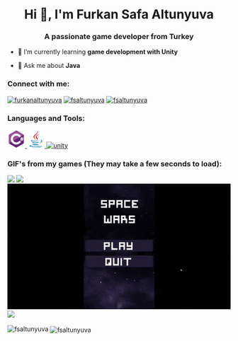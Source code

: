 <h1 align="center">Hi 👋, I'm Furkan Safa Altunyuva</h1>
<h3 align="center">A passionate game developer from Turkey</h3>

- 🌱 I’m currently learning **game development with Unity**

- 💬 Ask me about **Java**

<h3 align="left">Connect with me:</h3>
<p align="left">
<a href="https://linkedin.com/in/furkanaltunyuva" target="blank"><img align="center" src="https://raw.githubusercontent.com/rahuldkjain/github-profile-readme-generator/master/src/images/icons/Social/linked-in-alt.svg" alt="furkanaltunyuva" height="30" width="40" /></a>
<a href="https://stackoverflow.com/users/fsaltunyuva" target="blank"><img align="center" src="https://raw.githubusercontent.com/rahuldkjain/github-profile-readme-generator/master/src/images/icons/Social/stack-overflow.svg" alt="fsaltunyuva" height="30" width="40" /></a>
<a href="https://www.hackerrank.com/fsaltunyuva" target="blank"><img align="center" src="https://raw.githubusercontent.com/rahuldkjain/github-profile-readme-generator/master/src/images/icons/Social/hackerrank.svg" alt="fsaltunyuva" height="30" width="40" /></a>
</p>

<h3 align="left">Languages and Tools:</h3>
<p align="left"> <a href="https://www.w3schools.com/cs/" target="_blank" rel="noreferrer"> <img src="https://raw.githubusercontent.com/devicons/devicon/master/icons/csharp/csharp-original.svg" alt="csharp" width="40" height="40"/> </a> <a href="https://www.java.com" target="_blank" rel="noreferrer"> <img src="https://raw.githubusercontent.com/devicons/devicon/master/icons/java/java-original.svg" alt="java" width="40" height="40"/> </a> <a href="https://unity.com/" target="_blank" rel="noreferrer"> <img src="https://www.vectorlogo.zone/logos/unity3d/unity3d-icon.svg" alt="unity" width="40" height="40"/> </a> </p>

<h3 align="left">GIF's from my games (They may take a few seconds to load):</h3>

![](https://github.com/fsaltunyuva/fsaltunyuva/blob/main/devrunoptimized.gif)
![](https://github.com/fsaltunyuva/RocketOperator/blob/main/Image-Gifs/rocketoperatoroptimized.gif)
![](https://github.com/fsaltunyuva/LaserDefender/blob/main/Laser%20Defender/Images-Gifs/laserdefenderoptimized.gif)
![](https://github.com/fsaltunyuva/SnowBoarder/blob/main/SnowBoarder%20Project/Images-Gifs/snowboarderoptimized.gif)

<p><img align="left" src="https://github-readme-stats.vercel.app/api/top-langs?username=fsaltunyuva&show_icons=true&locale=en&layout=compact" alt="fsaltunyuva" /></p>

<p>&nbsp;<img align="center" src="https://github-readme-stats.vercel.app/api?username=fsaltunyuva&show_icons=true&locale=en" alt="fsaltunyuva" /></p>







